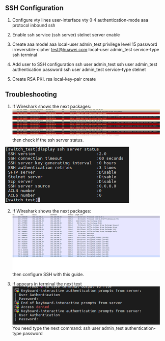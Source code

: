 SSH Configuration
---

1. Configure vty lines
        user-interface vty 0 4
          authentication-mode aaa
          protocol inbound ssh


2. Enable ssh service (ssh server)
        stelnet server enable


3. Create aaa model
        aaa
          local-user admin_test privilege level 15 password irreversible-cipher test@huawei.com
          local-user admin_test service-type ssh terminal

4. Add user to SSH configuration
        ssh user admin_test
        ssh user admin_test authentication password
        ssh user admin_test service-type stelnet

5. Create RSA PKI.
        rsa local-key-pair create




Troubleshooting
---

1. If Wireshark shows the next packages:
![png](./images/1.ssh.not_service_enable.png)
then check if the ssh server status.

  ![png](./images/1.ssh.display_ssh_server_status.png)

2. If Wireshark shows the next packages:
![png](./images/2.ssh.wireshark.png)
then configure SSH with this guide.

3. If appears in terminal the next text
![png](./images/6.error_password_ssh.png)
You need type the next command:
        ssh user admin_test authentication-type password
